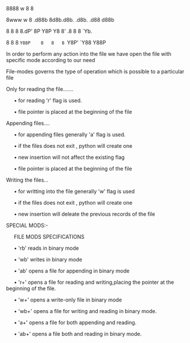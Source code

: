 ﻿8888 w 8                             8

8www w 8 .d88b    8d8b.d8b. .d8b. .d88 d88b

8    8 8 8.dP'    8P Y8P Y8 8' .8 8  8 `Yb.

8    8 8 `Y88P    8   8   8 `Y8P' `Y88 Y88P


In order to perform any action into the file we have open the file with specific mode according to our need

File-modes governs the type of operation which is possible to a particular file


Only for reading the file.......

`	`•	for reading 'r' flag is used.

`	`•	file pointer is placed at the beginning of the file

Appending files....

`	`•	for appending files generally 'a' flag is used.

`	`•	if the files does not exit , python will create one

`	`•	new insertion will not affect the existing flag

`	`•	file pointer is placed at the beginning of the file

Writing the files...

`	`•	for writting into the file generally 'w' flag is used

`	`•	if the files does not exit , python will create one

`	`•	new insertion will deleate the previous records of the file



SPECIAL MODS:-	

`	`FILE MODS			SPECIFICATIONS

`	`•	'rb'				reads in binary mode

`	`•	'wb'				writes in binary mode

`	`•	'ab'				opens a file for appending in binary mode

`	`•	'r+'				opens a file for reading and writing,placing the pointer at the beginning of the file.

`	`•	'w+'				opens a write-only file in binary mode

`	`•	'wb+'				opens a file for writing and reading in binary mode.

`	`•	'a+'				opens a file for both appending and reading.

`	`•	'ab+'				opens a file both and reading in binary mode.
